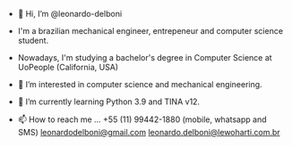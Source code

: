 - 👋 Hi, I’m @leonardo-delboni
- I'm a brazilian mechanical engineer, entrepeneur and computer science student.
- Nowadays, I'm studying a bachelor's degree in Computer Science at UoPeople (California, USA)

- 👀 I’m interested in computer science and mechanical engineering.

- 🌱 I’m currently learning Python 3.9 and TINA v12.

- 📫 How to reach me ... +55 (11) 99442-1880 (mobile, whatsapp and SMS)
                          leonardodelboni@gmail.com
                          leonardo.delboni@lewoharti.com.br
                 

<!---
leonardo-delboni/leonardo-delboni is a ✨ special ✨ repository because its `README.md` (this file) appears on your GitHub profile.
You can click the Preview link to take a look at your changes.
--->
